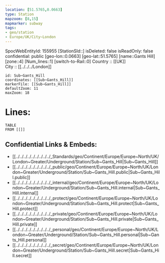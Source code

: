 ```yaml
---
location: [51.5765,0.0663] 
type: Station 
mapzoom: [8,15] 
mapmarker: subway 
tags:
- geo/station
- Europe/UK/City~London
---
```

SpocWebEntityId: 155955
[StationSId::] 
isDeleted: false
isReadOnly: false
confidential: public
[geo-lon::0.0663] 
[geo-lat::51.5765] 
[name::Gants Hill] 
[zone::4] 
[Num_lines::1] 
[switch-to-Rail::0] 
Country :: [[UK]]  
City :: [[../../../London]]  


```leaflet
id: Sub~Gants_Hill
coordinates: [[Sub~Gants_Hill]] 
markerFile: [[Sub~Gants_Hill]] 
defaultZoom: 11 
maxZoom: 18
```


# Lines: 
```dataview
TABLE 
FROM [[]] 
```

## Confidential Links & Embeds: 
- [[../../../../../../../../../_Standards/geo/Continent/Europe/Europe~North/UK/London~Greater/Underground/Station/Sub~Gants_Hill|Sub~Gants_Hill]] 
- [[../../../../../../../../../_public/geo/Continent/Europe/Europe~North/UK/London~Greater/Underground/Station/Sub~Gants_Hill.public|Sub~Gants_Hill.public]] 
- [[../../../../../../../../../_internal/geo/Continent/Europe/Europe~North/UK/London~Greater/Underground/Station/Sub~Gants_Hill.internal|Sub~Gants_Hill.internal]] 
- [[../../../../../../../../../_protect/geo/Continent/Europe/Europe~North/UK/London~Greater/Underground/Station/Sub~Gants_Hill.protect|Sub~Gants_Hill.protect]] 
- [[../../../../../../../../../_private/geo/Continent/Europe/Europe~North/UK/London~Greater/Underground/Station/Sub~Gants_Hill.private|Sub~Gants_Hill.private]] 
- [[../../../../../../../../../_personal/geo/Continent/Europe/Europe~North/UK/London~Greater/Underground/Station/Sub~Gants_Hill.personal|Sub~Gants_Hill.personal]] 
- [[../../../../../../../../../_secret/geo/Continent/Europe/Europe~North/UK/London~Greater/Underground/Station/Sub~Gants_Hill.secret|Sub~Gants_Hill.secret]] 
